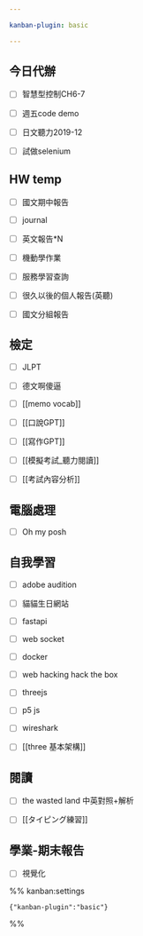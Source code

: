 ```yaml
---

kanban-plugin: basic

---
```


## 今日代辦

- [ ] 智慧型控制CH6-7
- [ ] 週五code demo
- [ ] 日文聽力2019-12
- [ ] 試做selenium


## HW temp

- [ ] 國文期中報告
- [ ] journal
- [ ] 英文報告*N
- [ ] 機動學作業
- [ ] 服務學習查詢
- [ ] 很久以後的個人報告(英聽)
- [ ] 國文分組報告


## 檢定

- [ ] JLPT
- [ ] 德文啊傻逼
- [ ] [[memo vocab]]
- [ ] [[口說GPT]]
- [ ] [[寫作GPT]]
- [ ] [[模擬考試_聽力閱讀]]
- [ ] [[考試內容分析]]


## 電腦處理

- [ ] Oh my posh


## 自我學習

- [ ] adobe audition
- [ ] 貓貓生日網站
- [ ] fastapi
- [ ] web socket
- [ ] docker
- [ ] web hacking hack the box
- [ ] threejs
- [ ] p5 js
- [ ] wireshark
- [ ] [[three 基本架構]]


## 閱讀

- [ ] the wasted land 中英對照+解析
- [ ] [[タイピング練習]]


## 學業-期末報告

- [ ] 視覺化




%% kanban:settings
```
{"kanban-plugin":"basic"}
```
%%